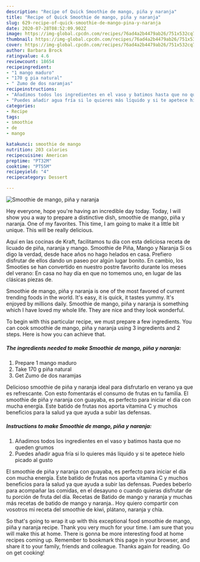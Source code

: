 ```yaml
---
description: "Recipe of Quick Smoothie de mango, piña y naranja"
title: "Recipe of Quick Smoothie de mango, piña y naranja"
slug: 629-recipe-of-quick-smoothie-de-mango-pina-y-naranja
date: 2020-07-28T08:52:09.902Z
image: https://img-global.cpcdn.com/recipes/76ad4a2b4479ab26/751x532cq70/smoothie-de-mango-pina-y-naranja-foto-principal.jpg
thumbnail: https://img-global.cpcdn.com/recipes/76ad4a2b4479ab26/751x532cq70/smoothie-de-mango-pina-y-naranja-foto-principal.jpg
cover: https://img-global.cpcdn.com/recipes/76ad4a2b4479ab26/751x532cq70/smoothie-de-mango-pina-y-naranja-foto-principal.jpg
author: Barbara Brock
ratingvalue: 4.6
reviewcount: 18654
recipeingredient:
- "1 mango maduro"
- "170 g pia natural"
- " Zumo de dos naramjas"
recipeinstructions:
- "Añadimos todos los ingredientes en el vaso y batimos hasta que no queden grumos"
- "Puedes añadir agua fría si lo quieres más líquido y si te apetece hielo picado al gusto"
categories:
- Recipe
tags:
- smoothie
- de
- mango

katakunci: smoothie de mango 
nutrition: 203 calories
recipecuisine: American
preptime: "PT32M"
cooktime: "PT55M"
recipeyield: "4"
recipecategory: Dessert

---
```



![Smoothie de mango, piña y naranja](https://img-global.cpcdn.com/recipes/76ad4a2b4479ab26/751x532cq70/smoothie-de-mango-pina-y-naranja-foto-principal.jpg)

Hey everyone, hope you're having an incredible day today. Today, I will show you a way to prepare a distinctive dish, smoothie de mango, piña y naranja. One of my favorites. This time, I am going to make it a little bit unique. This will be really delicious.

Aquí en las cocinas de Kraft, facilitamos tu día con esta deliciosa receta de licuado de piña, naranja y mango. Smoothie de Piña, Mango y Naranja Si os digo la verdad, desde hace años no hago helados en casa. Prefiero disfrutar de ellos dando un paseo por algún lugar bonito. En cambio, los Smooties se han convertido en nuestro postre favorito durante los meses del verano: En casa no hay día en que no tomemos uno, en lugar de las clásicas piezas de.

Smoothie de mango, piña y naranja is one of the most favored of current trending foods in the world. It's easy, it is quick, it tastes yummy. It's enjoyed by millions daily. Smoothie de mango, piña y naranja is something which I have loved my whole life. They are nice and they look wonderful.


To begin with this particular recipe, we must prepare a few ingredients. You can cook smoothie de mango, piña y naranja using 3 ingredients and 2 steps. Here is how you can achieve that.

<!--inarticleads1-->

##### The ingredients needed to make Smoothie de mango, piña y naranja:

1. Prepare 1 mango maduro
1. Take 170 g piña natural
1. Get  Zumo de dos naramjas


Delicioso smoothie de piña y naranja ideal para disfrutarlo en verano ya que es refrescante. Con esto fomentarás el consumo de frutas en tu familia. El smoothie de piña y naranja con guayaba, es perfecto para iniciar el día con mucha energía. Este batido de frutas nos aporta vitamina C y muchos beneficios para la salud ya que ayuda a subir las defensas. 

<!--inarticleads2-->

##### Instructions to make Smoothie de mango, piña y naranja:

1. Añadimos todos los ingredientes en el vaso y batimos hasta que no queden grumos
1. Puedes añadir agua fría si lo quieres más líquido y si te apetece hielo picado al gusto


El smoothie de piña y naranja con guayaba, es perfecto para iniciar el día con mucha energía. Este batido de frutas nos aporta vitamina C y muchos beneficios para la salud ya que ayuda a subir las defensas. Puedes beberlo para acompañar las comidas, en el desayuno o cuando quieras disfrutar de tu porción de fruta del día. Recetas de Batido de mango y naranja y muchas más recetas de batido de mango y naranja.. Hoy quiero compartir con vosotros mi receta del smoothie de kiwi, plátano, naranja y chía. 

So that's going to wrap it up with this exceptional food smoothie de mango, piña y naranja recipe. Thank you very much for your time. I am sure that you will make this at home. There is gonna be more interesting food at home recipes coming up. Remember to bookmark this page in your browser, and share it to your family, friends and colleague. Thanks again for reading. Go on get cooking!
